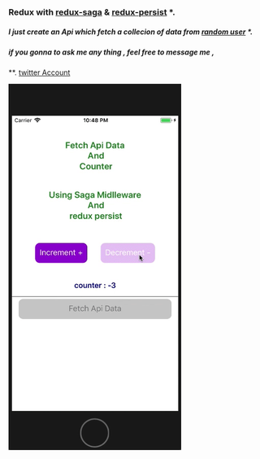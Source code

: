 ### Redux with [redux-saga](https://github.com/redux-saga/redux-saga) & [redux-persist](https://github.com/rt2zz/redux-persist/) *.
##### I just create an Api which fetch a collecion of data from [random user](https://randomuser.me/) *.
##### if you gonna to ask me any thing , feel free to message me ,
**. [twitter Account](https://twitter.com/skirmustafa) 

![alt text](images/ezgif-4-ef54a97457.gif)
